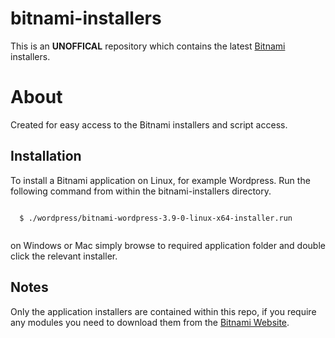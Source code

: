 bitnami-installers
==================

This is an **UNOFFICAL** repository which contains the latest [Bitnami](https://bitnami.com) installers.


# About

Created for easy access to the Bitnami installers and script access.


## Installation

To install a Bitnami application on Linux, for example Wordpress. Run the following command from within the bitnami-installers directory.

```
  
  $ ./wordpress/bitnami-wordpress-3.9-0-linux-x64-installer.run
  
```

on Windows or Mac simply browse to required application folder and double click the relevant installer.


## Notes

Only the application installers are contained within this repo, if you require any modules you need to download them from the [Bitnami Website](https://bitnami.com/stack/lamp/modules).
